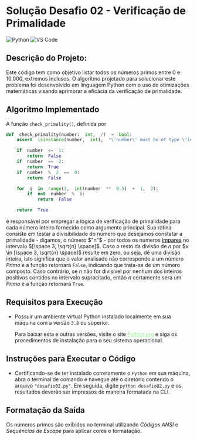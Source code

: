 # Solução Desafio 02 - Verificação de Primalidade
![Python](https://img.shields.io/badge/Python-512BD4?style=flat&logo=python&logoColor=yellow)
![VS Code](https://img.shields.io/badge/VScode-007ACC?style=flat&logo=visualstudiocode&logoColor=white)

## Descrição do Projeto:
Este código tem como objetivo listar todos os números primos entre 0 e 10.000, extremos inclusos. O algorítmo projetado para solucionar este problema foi desenvolvido em linguagem Python com o uso de otimizações matemáticas visando aprimorar a eficácia da verificação de primalidade.

## Algoritmo Implementado
A função `check_primality()`, definida por

```python
def  check_primality(number:  int,  /)  →  bool:
    assert  isinstance(number,  int),  "\'number\' must be of type \'int\'."

    if  number  <=  1:
        return  False
    if  number  ==  2:
        return  True
    if  number  %  2  ==  0:
        return  False

    for  i  in  range(3,  int(number  **  0.5)  +  1,  2):
        if  not  number  %  i:
            return  False

    return  True
```

é responsável por empregar a lógica de verificação de primalidade para cada número inteiro fornecido como argumento principal. Sua rotina consiste em testar a divisibilidade do número que desejamos constatar a primalidade - digamos, o número $"n"$ - por todos os números <u style="font-weight: 500">ímpares</u> no intervalo $[\space 3, \sqrt{n} \space]$. Caso o resto da divisão de $n$ por $x \in [\space 3, \sqrt{n} \space]$ resulte em zero, ou seja, dê uma divisão inteira, isto significa que o valor analisado não corresponde a um número _Primo_ e a função retornará `False`, indicando que trata-se de um número composto. Caso contrário, se $n$ não for divisível por nenhum dos inteiros positivos contidos no intervalo supracitado, então $n$ certamente será um _Primo_ e a função retornará `True`.

## Requisitos para Execução
- Possuir um ambiente virtual Python instalado localmente em sua máquina com a versão `3.8` ou superior.

    Para baixar esta e outras versões, visite o site <a href="https://www.python.org/downloads/" style="color: lightgreen">Python.org</a> e siga os procedimentos de instalação para o seu sistema operacional.

## Instruções para Executar o Código
- Certificando-se de ter instalado corretamente o <code>Python</code> em sua máquina, abra o terminal de comando e navegue até o diretório contendo o arquivo <code>"desafio02.py"</code>. Em seguida, digite <code>python desafio02.py</code> e os resultados deverão ser impressos de maneira formatada na CLI.


## Formatação da Saída
Os números primos são exibidos no terminal utilizando _Códigos ANSI_ e _Sequências de Escape_ para aplicar cores e formatação.
